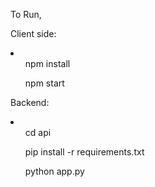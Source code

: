To Run,

Client side: 
<li>
<ul> npm install </ul>
<ul> npm start </ul>
</li>

Backend:
<li>
<ul> cd api  </ul>
<ul> pip install -r requirements.txt  </ul>
<ul> python app.py  </ul>
</li>
